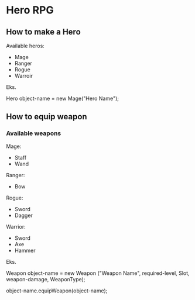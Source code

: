 # Hero RPG

## How to make a Hero

Available heros:
- Mage
- Ranger
- Rogue
- Warroir

Eks.

Hero object-name = new Mage("Hero Name");

## How to equip weapon

### Available weapons
Mage:
- Staff
- Wand

Ranger:
- Bow

Rogue:
- Sword
- Dagger

Warrior:
- Sword
- Axe
- Hammer

Eks.

Weapon object-name = new Weapon ("Weapon Name", required-level, Slot, weapon-damage, WeaponType);

object-name.equipWeapon(object-name);
